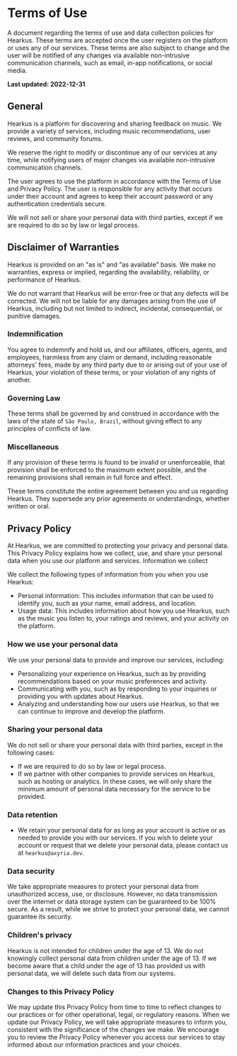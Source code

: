 # Terms of Use

A document regarding the terms of use and data collection policies for Hearkus.
These terms are accepted once the user registers on the platform or uses any of
our services. These terms are also subject to change and the user will be
notified of any changes via available non-intrusive communication channels, such
as email, in-app notifications, or social media.

**Last updated: 2022-12-31**

## General

Hearkus is a platform for discovering and sharing feedback on music. We provide
a variety of services, including music recommendations, user reviews, and
community forums.

We reserve the right to modify or discontinue any of our services at any time,
while notifying users of major changes via available non-intrusive communication
channels.

The user agrees to use the platform in accordance with the Terms of Use and
Privacy Policy. The user is responsible for any activity that occurs under their
account and agrees to keep their account password or any authentication
credentials secure.

We will not sell or share your personal data with third parties, except if we
are required to do so by law or legal process.

## Disclaimer of Warranties

Hearkus is provided on an "as is" and "as available" basis. We make no
warranties, express or implied, regarding the availability, reliability, or
performance of Hearkus.

We do not warrant that Hearkus will be error-free or that any defects will be
corrected. We will not be liable for any damages arising from the use of
Hearkus, including but not limited to indirect, incidental, consequential, or
punitive damages.

### Indemnification

You agree to indemnify and hold us, and our affiliates, officers, agents, and
employees, harmless from any claim or demand, including reasonable attorneys'
fees, made by any third party due to or arising out of your use of Hearkus, your
violation of these terms, or your violation of any rights of another.

### Governing Law

These terms shall be governed by and construed in accordance with the laws of
the state of `São Paulo, Brazil`, without giving effect to any principles of
conflicts of law.

### Miscellaneous

If any provision of these terms is found to be invalid or unenforceable, that
provision shall be enforced to the maximum extent possible, and the remaining
provisions shall remain in full force and effect.

These terms constitute the entire agreement between you and us regarding
Hearkus. They supersede any prior agreements or understandings, whether written
or oral.

## Privacy Policy

At Hearkus, we are committed to protecting your privacy and personal data. This
Privacy Policy explains how we collect, use, and share your personal data when
you use our platform and services. Information we collect

We collect the following types of information from you when you use Hearkus:

- Personal information: This includes information that can be used to identify
  you, such as your name, email address, and location.
- Usage data: This includes information about how you use Hearkus, such as the
  music you listen to, your ratings and reviews, and your activity on the
  platform.

### How we use your personal data

We use your personal data to provide and improve our services, including:

- Personalizing your experience on Hearkus, such as by providing recommendations
  based on your music preferences and activity.
- Communicating with you, such as by responding to your inquiries or providing
  you with updates about Hearkus.
- Analyzing and understanding how our users use Hearkus, so that we can continue
  to improve and develop the platform.

### Sharing your personal data

We do not sell or share your personal data with third parties, except in the
following cases:

- If we are required to do so by law or legal process.
- If we partner with other companies to provide services on Hearkus, such as
  hosting or analytics. In these cases, we will only share the minimum amount of
  personal data necessary for the service to be provided.

### Data retention

- We retain your personal data for as long as your account is active or as
  needed to provide you with our services. If you wish to delete your account or
  request that we delete your personal data, please contact us at
  `hearkus@axyria.dev`.

### Data security

We take appropriate measures to protect your personal data from unauthorized
access, use, or disclosure. However, no data transmission over the internet or
data storage system can be guaranteed to be 100% secure. As a result, while we
strive to protect your personal data, we cannot guarantee its security.

### Children's privacy

Hearkus is not intended for children under the age of 13. We do not knowingly
collect personal data from children under the age of 13. If we become aware that
a child under the age of 13 has provided us with personal data, we will delete
such data from our systems.

### Changes to this Privacy Policy

We may update this Privacy Policy from time to time to reflect changes to our
practices or for other operational, legal, or regulatory reasons. When we update
our Privacy Policy, we will take appropriate measures to inform you, consistent
with the significance of the changes we make. We encourage you to review the
Privacy Policy whenever you access our services to stay informed about our
information practices and your choices.
